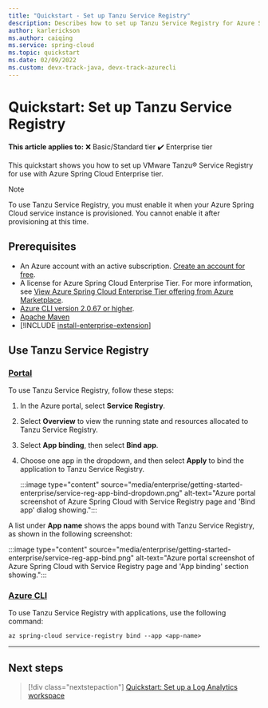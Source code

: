 ```yaml
---
title: "Quickstart - Set up Tanzu Service Registry"
description: Describes how to set up Tanzu Service Registry for Azure Spring Cloud Enterprise tier.
author: karlerickson
ms.author: caiqing
ms.service: spring-cloud
ms.topic: quickstart
ms.date: 02/09/2022
ms.custom: devx-track-java, devx-track-azurecli
---
```


# Quickstart: Set up Tanzu Service Registry

**This article applies to:** ❌ Basic/Standard tier ✔️ Enterprise tier

This quickstart shows you how to set up VMware Tanzu® Service Registry for use with Azure Spring Cloud Enterprise tier.

> [!NOTE]
> To use Tanzu Service Registry, you must enable it when your Azure Spring Cloud service instance is provisioned. You cannot enable it after provisioning at this time.

## Prerequisites

- An Azure account with an active subscription. [Create an account for free](https://azure.microsoft.com/free/?WT.mc_id=A261C142F).
- A license for Azure Spring Cloud Enterprise Tier. For more information, see [View Azure Spring Cloud Enterprise Tier offering from Azure Marketplace](./how-to-enterprise-marketplace-offer.md).
- [Azure CLI version 2.0.67 or higher](/cli/azure/install-azure-cli).
- [Apache Maven](https://maven.apache.org/download.cgi)
- [!INCLUDE [install-enterprise-extension](includes/install-enterprise-extension.md)]

## Use Tanzu Service Registry

### [Portal](#tab/azure-portal)

To use Tanzu Service Registry, follow these steps:

1. In the Azure portal, select **Service Registry**.
1. Select **Overview** to view the running state and resources allocated to Tanzu Service Registry.
1. Select **App binding**, then select **Bind app**.
1. Choose one app in the dropdown, and then select **Apply** to bind the application to Tanzu Service Registry.

   :::image type="content" source="media/enterprise/getting-started-enterprise/service-reg-app-bind-dropdown.png" alt-text="Azure portal screenshot of Azure Spring Cloud with Service Registry page and 'Bind app' dialog showing.":::

A list under **App name** shows the apps bound with Tanzu Service Registry, as shown in the following screenshot:

:::image type="content" source="media/enterprise/getting-started-enterprise/service-reg-app-bind.png" alt-text="Azure portal screenshot of Azure Spring Cloud with Service Registry page and 'App binding' section showing.":::

### [Azure CLI](#tab/azure-cli)

To use Tanzu Service Registry with applications, use the following command:

```azurecli
az spring-cloud service-registry bind --app <app-name>
```

---

## Next steps

> [!div class="nextstepaction"]
> [Quickstart: Set up a Log Analytics workspace](quickstart-setup-log-analytics.md)
